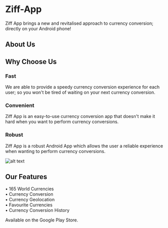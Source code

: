 # Ziff-App
Ziff App brings a new and revitalised approach to currency conversion; directly on your Android phone!

## About Us
## Why Choose Us
### Fast
We are able to provide a speedy currency conversion experience for each user; so you won't be tired of waiting on your next currency conversion.

### Convenient
Ziff App is an easy-to-use currency conversion app that doesn't make it hard when you want to perform currency conversions.

### Robust
Ziff App is a robust Android App which allows the user a reliable experience when wanting to perform currency conversions.

![alt text](https://i0.wp.com/ziff.digital/wp-content/uploads/2024/04/Screenshot_20240415_192715.png?resize=1200%2C2534&ssl=1)

## Our Features
• 165 World Currencies\
• Currency Conversion\
• Currency Geolocation\
• Favourite Currencies\
• Currency Conversion History

Available on the Google Play Store.

